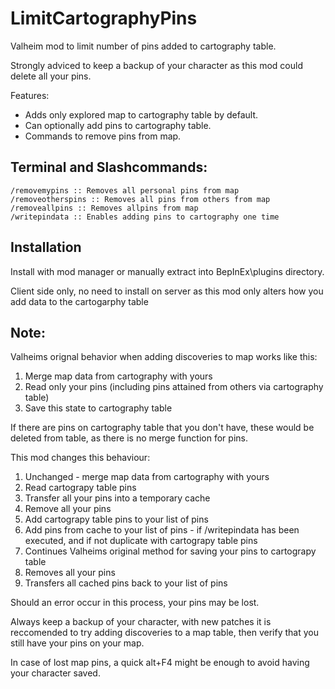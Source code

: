 # LimitCartographyPins

Valheim mod to limit number of pins added to cartography table.

Strongly adviced to keep a backup of your character as this mod could delete all your pins.

Features:
- Adds only explored map to cartography table by default.
- Can optionally add pins to cartography table.
- Commands to remove pins from map.

## Terminal and Slashcommands:
```
/removemypins :: Removes all personal pins from map
/removeotherspins :: Removes all pins from others from map
/removeallpins :: Removes allpins from map
/writepindata :: Enables adding pins to cartography one time
```

## Installation
Install with mod manager or manually extract into BepInEx\plugins directory.

Client side only, no need to install on server as this mod only alters how you add data to the cartogarphy table

## Note:
Valheims orignal behavior when adding discoveries to map works like this:
1) Merge map data from cartography with yours
2) Read only your pins (including pins attained from others via cartography table)
3) Save this state to cartography table

If there are pins on cartography table that you don't have, these would be deleted from table, as there is no merge function for pins.

This mod changes this behaviour:
1) Unchanged - merge map data from cartography with yours
2) Read cartograpy table pins
3) Transfer all your pins into a temporary cache
4) Remove all your pins
5) Add cartograpy table pins to your list of pins
6) Add pins from cache to your list of pins - if /writepindata has been executed, and if not duplicate with cartograpy table pins
7) Continues Valheims original method for saving your pins to cartograpy table
8) Removes all your pins
9) Transfers all cached pins back to your list of pins

Should an error occur in this process, your pins may be lost.

Always keep a backup of your character, with new patches it is reccomended to try adding discoveries to a map table, then verify that you still have your pins on your map.

In case of lost map pins, a quick alt+F4 might be enough to avoid having your character saved.

